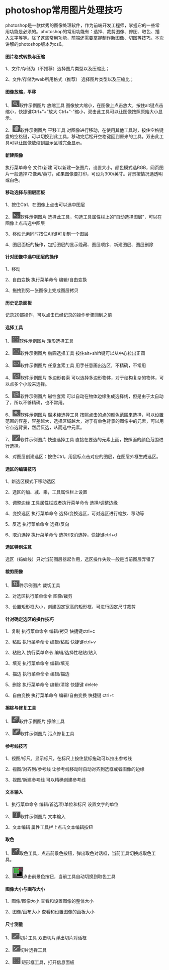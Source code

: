 # photoshop常用图片处理技巧


photoshop是一款优秀的图像处理软件，作为前端开发工程师，掌握它的一些常用功能是必须的。photoshop的常用功能有：选择、裁剪图像、修图、取色、插入文字等等。除了这些常用功能，前端还需要掌握制作新图像、切图等技巧。本次讲解的photoshop版本为cs6。

#### 图片格式转换与压缩 

1、文件/存储为（不推荐）选择图片类型以及压缩比；

2、文件/存储为web所用格式（推荐） 选择图片类型以及压缩比；


#### 图像放缩，平移 

1、![ps](/assets/1.jpg)软件示例图片 放缩工具 图像放大缩小，在图像上点击放大，按住alt键点击缩小，快捷键Ctrl+“+”放大 Ctrl+“-”缩小，双击此工具可以让图像按照原始大小显示。

2、![ps](/assets/2222222.jpg)软件示例图片 平移工具 对图像进行移动，在使用其他工具时，按住空格键盘的空格键，可以切换到此工具，移动完后松开空格键回到原来的工具。双击此工具可以让图像放缩到显示区域完全显示。

#### 新建图像 

执行菜单命令 文件/新建 可以新建一张图片，设置大小，颜色模式选RGB，网页图片一般选择72像素/英寸，如果图像要打印，可设为300/英寸。背景按情况选透明或白色。


#### 移动选择与图层面板 

1、按住Ctrl，在图像上点击可以选中图层

2、![ps](/assets/2.2.jpg)软件示例图片 选择此工具，勾选工具属性栏上的“自动选择图层”，可以在图像上点击选中图层

3、移动元素同时按住Alt键可复制一个图层

4、图层面板的操作，包括图层的显示隐藏、图层顺序、新建图层、图层删除

#### 针对图像中选中图层的操作 

1、移动

2、自由变换 执行菜单命令 编辑/自由变换

3、拖拽到另一张图像上完成图层拷贝


#### 历史记录面板 

记录20部操作，可以点击已经记录的操作步骤回到之前

#### 选择工具 

1、![ps](/assets/1.18.jpg)软件示例图片 矩形选择工具

2、![ps](/assets/1.28.jpg)软件示例图片 椭圆选择工具 按住alt+shift键可以从中心拉出正圆

3、![ps](/assets/1.38.jpg)软件示例图片 任意套索工具 用手任意画出选区，不精确，不常用

4、![ps](/assets/1.48.jpg)软件示例图片 多边形套索 可以选择多边形物体，对于结构复杂的物体，可以点多个小段来选择。

5、![ps](/assets/1.58.jpg)软件示例图片 磁性套索 可以自动在物体边缘生成选择线，但是由于太自动了，所以不够精确，也不常用。

6、![ps](/assets/1.68.jpg)软件示例图片 魔术棒选择工具 按照点击的点的颜色范围来选择，可以设置范围的容差，容差越大，选择区域越大，对于有单色背景的图像中的元素，可以用它点选背景，然后反选，从而选中元素。

7、![ps](/assets/1.7.jpg)软件示例图片 快速选择工具 直接在要选的元素上画，按照画的颜色范围进行选择。

8、对图层创建选区：按住Ctrl，用鼠标点击对应的图层，在图层外框生成选区。

#### 选区的编辑技巧 

1、新选区模式下移动选区

2、选区的加、减、乘，工具属性栏上设置

3、调整边缘 工具属性栏或者执行菜单命令 选择/调整边缘

4、变换选区 执行菜单命令 选择/变换选区，可对选区进行缩放、移动等

5、反选 执行菜单命令 选择/反向

6、取消选择 执行菜单命令 选择/取消选择，快捷键ctrl+d

#### 选区特别注意 

选区（蚂蚁线）只对当前图层器起作用，选区操作失败一般是当前图层弄错了


#### 裁剪图像 

1、![ps软](/assets/1.1.1.jpg)件示例图片 裁切工具

2、对选区执行菜单命令 图像/裁剪

3、设置矩形框大小，创建固定宽高的矩形框，可进行固定尺寸裁剪

#### 针对确定选区的操作技巧 

1、复制 执行菜单命令 编辑/拷贝 快捷键ctrl+c

2、粘贴 执行菜单命令 编辑/粘贴 快捷键ctrl+v

2、粘贴入 执行菜单命令 编辑/选择性粘贴/贴入

3、填充 执行菜单命令 编辑/填充

4、描边 执行菜单命令 编辑/描边

5、删除 执行菜单命令 编辑/清除 快捷键 delete

6、自由变换 执行菜单命令 编辑/自由变换 快捷键 ctrl+t


#### 擦除与修复工具 

1、![ps](/assets/1.1.1.1..jpg)软件示例图片 擦除工具

2、![ps](/assets/1.1.1.2.jpg)软件示例图片 污点修复工具

#### 参考线技巧 

1、视图/标尺，显示标尺，在标尺上按住鼠标拖动可以拉出参考线

2、视图/对齐到/参考线 让参考线移动时自动对齐到选框或者图像的边缘

3、视图/新建参考线 可以精确创建参考线

#### 文本输入 

1、执行菜单命令 编辑/首选项/单位和标尺 设置文字的单位

2、![ps](/assets/1.1.1.1.1..jpg)软件示例图片 文本输入

3、文本编辑 属性工具栏上点击文本编辑按钮

#### 取色 

1、![ps软件示例图片](/assets/555555.jpg)取色工具，点击前景色按钮，弹出取色对话框，当前工具切换成取色工具。

2、![ps软件示例图片](/assets/444444.jpg)点击前景色按钮，当前工具自动切换到取色工具

#### 图像大小与画布大小 

1、图像/图像大小 查看和设置图像的整体大小

2、图像/画布大小 查看和设置图像的画板大小

#### 尺寸测量 

1、![ps软件示例图片 ](/assets/333333.jpg)切片工具 双击切片弹出切片对话框

2、![ps软件示例图片 ](/assets/222222.jpg)切片选择工具

2、![ps软件示例图片](/assets/1111111111.jpg) 矩形框工具，打开信息面板